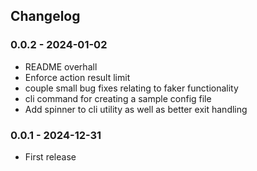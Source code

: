 ## Changelog

### 0.0.2 - 2024-01-02

* README overhall
* Enforce action result limit
* couple small bug fixes relating to faker functionality
* cli command for creating a sample config file
* Add spinner to cli utility as well as better exit handling

### 0.0.1 - 2024-12-31

* First release